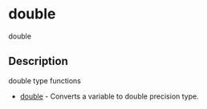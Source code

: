 

# double

double

## Description
double type functions


* [double](double.md) - Converts a variable to double precision type.



